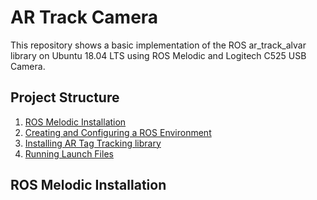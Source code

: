# AR Track Camera
This repository shows a basic implementation of the ROS ar_track_alvar library on Ubuntu 18.04 LTS using ROS Melodic and Logitech C525 USB Camera.

## Project Structure

1. [ROS Melodic Installation](#ROS-Melodic-Installation)
2. [Creating and Configuring a ROS Environment](#Creating-and-Configuring-a-ROS-Environment)
3. [Installing AR Tag Tracking library](#Installing-AR-Tag-Tracking-library)
4. [Running Launch Files](#Running-Launch-Files)

## ROS Melodic Installation
